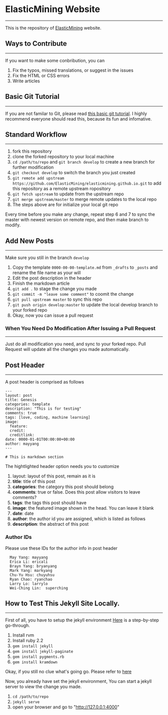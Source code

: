 # ElasticMining Website
----

This is the repository of [ElasticMining](http://www.elasticmining.com) website.

## Ways to Contribute
----
If you want to make some conbribution, you can

1. Fix the typos, missed translations, or suggest in the issues
2. Fix the HTML or CSS errors
3. Write articles


## Basic Git Tutorial
----
If you are not familar to Git, please read [this basic git tutorial](http://www.slideshare.net/pokaichang72/git-42427674).
I highly recommend everyone should read this, because its fun and infomative.

## Standard Workflow
----
1. fork this repository
2. clone the forked repository to your local machine
3. `cd /path/to/repo` and `git branch develop` to create a new branch for further modification
4. `git checkout develop` to switch the branch you just created
5. `git remote add upstream https://github.com/ElasticMining/elasticmining.github.io.git` to add this repository as a remote upstream ropository
6. `git fetch upstream` to update from the upstream repo
7. `git merge upstream/master` to merge remote updates to the local repo 
8. The steps above are for initialize your local git repo

Every time before you make any change, repeat step 6 and  7 to sync the master with newest version on remote repo, and then make branch to modify.


## Add New Posts
-----
Make sure you still in the branch `develop`

1. Copy the template `0000-00-00-template.md` from `_drafts` to `_posts` and rename the file name as your will
2. Edit the post description in the header
3. Finish the markdown article
4. `git add .` to stage the change you made
5. `git commit -m "leave some comment"` to coomit the change
6. `git pull upstream master` to sync this repo
7. `git push origin develop:master` to update the local develop branch to your forked repo
8. Okay, now you can issue a pull request


### When You Need Do Modification After Issuing a Pull Request
-----

Just do all modification you need, and sync to your forked repo.
Pull Request will update all the changes you made automatically.


## Post Header
-----

A post header is comprised as follows

```
---
layout: post
title: Genesis
categories: template
description: "This is for testing"
comments: true
tags: [love, coding, machine learning]
image:
  feature:
  credit: 
  creditlink: 
date: 0000-01-01T00:00:00+00:00
author: mayyang
---

# This is markdown section
```
The hightlighted header option needs you to customize

1. layout: layout of this post, remain as it is
2. **title**: title of this post
3. **categories**: the category this post should belong
4. **comments**: true or false. Does this post allow visitors to leave comments?
5. **tags**: the tags this post should have
6. **image**: the featured image shown in the head. You can leave it blank
7. **date**: date
8. **author**: the author id you are assigned, which is listed as follows
9. **description**: the abstract of this post

### Author IDs
Please use these IDs for the author info in post header

```
  May Yang: mayyang
  Erica Li: ericali
  Brayn Yang: bryanyang
  Mark Yang: markyang
  Chu-Yu Hsu: chuyuhsu
  Ryan Chao: ryanchao
  Larry Lo: larrylo
  Wei-Ching Lin:  superching
```


## How to Test This Jekyll Site Locally.
-----
First of all, you have to setup the jekyll environment
[Here](http://networm.me/jekyll-note.html) is a step-by-step go-through.

1. Install rvm
2. Install ruby 2.2
3. `gem install jekyll`
4. `gem install jekyll-paginate`
5. `gem install pygments.rb`
6. `gem install kramdown`

Okay, if you still no clue what's going go.
Please refer to [here](http://networm.me/jekyll-note.html)

Now, you already have set the jekyll environment,
You can start a jekyll server to view the change you made.

1. `cd /path/to/repo`
2. `jekyll serve`
3. open your browser and go to "http://127.0.0.1:4000"

